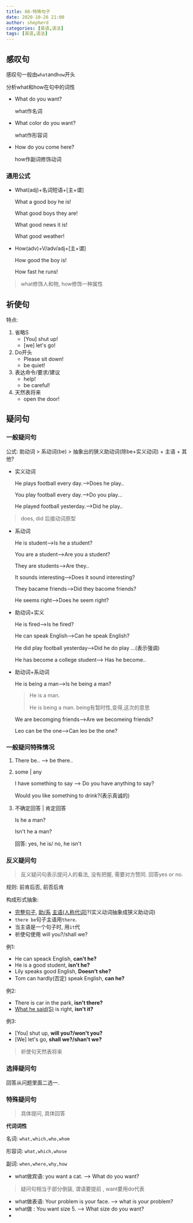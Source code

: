 ```yaml
---
title: 08-特殊句子
date: 2020-10-26 21:00
author: shepherd
categories: [英语,语法]
tags: [英语,语法]  
---
```


## 感叹句

感叹句一般由`what`and`how`开头

分析what和how在句中的词性

- What do you want?

  what作名词

- What color do you want?

  what作形容词

- How do you come here?

  how作副词修饰动词

### 通用公式

- What(adj)+名词短语+[主+谓]

  What a good boy he is!

  What good boys they are!

  What good news it is!

  What good weather!

- How(adv)+V/adv/adj+[主+谓]

  How good the boy is!

  How fast he runs!

> what修饰人和物, how修饰一种属性

## 祈使句

特点:

1. 省略S
   - [You] shut up!
   - [we] let's go!
2. Do开头
   - Please sit down!
   - be quiet!
3. 表达命令/要求/建议
   - help!
   - be careful!
4. 天然表将来
   - open the door!

## 疑问句

### 一般疑问句

公式: 助动词 > 系动词(be) > 抽象出的狭义助动词(除be+实义动词) + 主语 + 其他?

- 实义动词

  He plays football every day.-->Does he play..

  You play football every day.-->Do you play...

  He played football yesterday.-->Did he play..

> does, did 后接动词原型

- 系动词

  He is student-->Is he a student?

  You are a student-->Are you a student?

  They are students-->Are they..

  It sounds interesting-->Does it sound interesting?

  They bacame friends-->Did they bacome friends?

  He seems right-->Does he seem right?

- 助动词+实义

  He is fired-->Is he fired?

  He can speak English-->Can he speak English?
  
  He did play football yesterday-->Did he do play ...(表示强调)
  
  He has become a college student--> Has he become..
  
- 助动词+系动词

  He is being a man-->Is he being a man?

  > He is a man.
  >
  > He is being a man. being有暂时性,变得,这次的意思
  
  We are becomging friends-->Are we becomeing friends?
  
  Leo can be the one-->Can leo be the one?

### 一般疑问特殊情况

1. There be.. --> be there..

2. some | any

   I have something to say --> Do you have anything to say?

   Would you like something to drink?(表示真诚的)

3. 不确定回答 | 肯定回答

   Is he a man?

   Isn't he a man?

   回答: yes, he is/ no, he isn't

### 反义疑问句

> 反义疑问句表示提问人的看法, 没有把握, 需要对方赞同. 回答yes or no.

规则: 前肯后否, 前否后肯

构成形式抽象:

- <u>完整句子</u>, <u>助/系</u> <u>主语(人称代词)</u>?(实义动词抽象成狭义助动词)
- `there be`句子主语用`there`.
- 当主语是一个句子时, 用`it`代
- 祈使句使用 will you?/shall we?

例1:

- He can speack English, **can't he?**
- He is a good student, **isn't he?**
- Lily speaks good English, **Doesn't she?**
- Tom can hardly(否定) speak English, **can he?**

例2:

- There is car in the park, **isn't there?** 
- <u>What he said(S)</u> is right, **isn't it?**

例3:

- [You] shut up, **will you?/won't you?**
- [We] let's go, **shall we?/shan't we?**

> 祈使句天然表将来

### 选择疑问句

回答从问题里面二选一.

### 特殊疑问句

> 具体提问, 具体回答

**代词词性**

名词: `what,which,who,whom`

形容词: `what,which,whose`

副词: `when,where,why,how`

- what做宾语: you want a cat. --> What do you want?

> 疑问句相当于部分倒装, 谓语要提前 , want要用do代表

- what做表语: Your problem is your face. --> what is your problem?
- what做 : You want size 5. --> What size do you want?
- 

